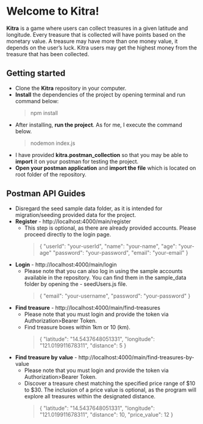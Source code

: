 # Welcome to Kitra!

**Kitra** is a game where users can collect treasures in a given latitude and longitude. Every treasure that is collected will have points based on the monetary value. A treasure may have more than one money value, it depends on the user’s luck. Kitra users may get the highest money from the treasure that has been collected.

## Getting started

- Clone the **Kitra** repository in your computer.
- **Install** the dependencies of the project by opening terminal and run command below:
  > npm install
- After installing, **run the project**. As for me, I execute the command below.
  > nodemon index.js
- I have provided **kitra.postman_collection** so that you may be able to **import** it on your postman for testing the project.
- **Open your postman application** and **import the file** which is located on root folder of the repository.

## Postman API Guides

- Disregard the seed sample data folder, as it is intended for migration/seeding provided data for the project.
- **Register** - http://localhost:4000/main/register
  - This step is optional, as there are already provided accounts. Please proceed directly to the login page.
    > {
    > "userId": "your-userId",
    > "name": "your-name",
    > "age": "your-age"
    > "password": "your-password",
    > "email": "your-email"
    > }
- **Login** - http://localhost:4000/main/login
  - Please note that you can also log in using the sample accounts available in the repository. You can find them in the sample_data folder by opening the - seedUsers.js file.
    > {
        "email": "your-username",
        "password": "your-password"
    }
- **Find treasure** - http://localhost:4000/main/find-treasures
  - Please note that you must login and provide the token via Authorization>Bearer Token.
  - Find treasure boxes within 1km or 10 (km).
    > {
    > "latitude": "14.5437648051331",
    > "longitude": "121.019911678311",
    > "distance": 5
    > }
- **Find treasure by value** - http://localhost:4000/main/find-treasures-by-value
  - Please note that you must login and provide the token via Authorization>Bearer Token.
  - Discover a treasure chest matching the specified price range of $10 to $30. The inclusion of a price value is optional, as the program will explore all treasures within the designated distance.
    > {
    > "latitude": "14.5437648051331",
    > "longitude": "121.019911678311",
    > "distance": 10,
    > "price_value": 12
    > }
